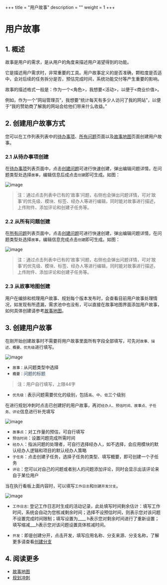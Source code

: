 +++
title = "用户故事"
description = ""
weight = 1
+++

# 用户故事

## 1. 概述

故事是用户的需求，是从用户的角度来描述用户渴望得到的功能。

它是描述用户需求时，非常重要的工具。用户故事定义的是否准确，颗粒度是否适中，会对后续的任务拆分是否，预估完成时间，系统功能交付等产生重要的影响。

故事的描述格式一般是：作为一个<角色>，我想要<活动>，以便于<商业价值>。

例如，作为一个“网站管理员”，我想要“统计每天有多少人访问了我的网站”，以便于“我的赞助商了解我的网站会给他们带来什么收益。”

## 2. 创建用户故事方式

您可以在工作列表列表中的[待办事项](../../work-lists)、[所有问题](../../work-lists/problem)页面以及[故事地图](../../story-map)页面创建用户故事。

### 2.1 从待办事项创建

在[待办事项](../../work-lists)列表页面中，点击[创建问题](../../work-lists/problem)可进行快速创建，弹出编辑问题详情，在问题类型处选择`故事`，编辑信息后成点击`创建`即可生成。如图：

![image](/docs/user-guide/cooperation/work-lists/image/work-list-10.png)  

<blockquote class="note">注：通过点击列表中已有的‘故事’问题，右侧也会弹出问题详情，可对‘故事’的优先级、模块、标签、经办人等进行编辑，同时能对故事进行描述，上传附件、添加评论和创建子任务等。</blockquote>

### 2.2 从所有问题创建

在[所有问题](../../work-lists/problem)列表页面中，点击[创建问题](../../work-lists/problem)可进行快速创建，弹出编辑问题详情，在问题类型处选择`故事`，编辑信息完成点击`创建`即可生成。如图：  

![image](/docs/user-guide/cooperation/work-lists/image/work-list-11.png) 

<blockquote class="note">注：通过点击列表中已有的‘故事’问题，右侧也会弹出问题详情，可对‘故事’的优先级、模块、标签、经办人等进行编辑，同时能对故事进行描述，上传附件、添加评论和创建子任务等。</blockquote>

### 2.3 从故事地图创建

用户在编排和梳理用户故事、规划每个版本发布时，会查看目前用户故事处理情况，如发现有所遗漏，需求池中也没有，可以直接在故事地图界面添加用户故事，如何具体创建请参考[故事地图](../../story-map)。

## 3. 创建用户故事

在刚开始创建故事时不需要将用户故事里面所有字段全部填写，可先对`故事、描述、概要、优先级`进行填写。

![image](/docs/user-guide/cooperation/work-lists/image/work-list-12.png)

* `故事：`从问题类型中选择
* `概要：`<span style="color:#314659">问题的标题</span>

<blockquote class="note">注：用户自行填写，上限44字</blockquote>

* `优先级：`表示问题需要优化的级别，包括`高`、`中`、`低`三个级别

在进行规划冲刺时点击已创建好的用户故事，再对`经办人、预估时间、故事点、子任务、评论`信息进行补充填写

![image](/docs/user-guide/cooperation/work-lists/image/work-list-13.png)

* `故事点`：对工作量的预估，可自行填写
* `预估时间`：设置问题完成所需时间
* `经办人`：指派问题的处理者，可自行选择经办人，如不选择，会应用模块的默认经办人逻辑和项目的默认经办人策略
* `子任务`：点击创建子任务，选择子任务的类型、填写概要，即可创建一个子任务
* `评论`：您可以对自己的问题或者别人的问题添加评论，同时会显示出该评论来自于某位用户

当在执行看板上面内容时，可以填写`工作日志`和`创建开发分支`。

![image](/docs/user-guide/cooperation/work-lists/image/work-list-14.png)

* `工作日志`: 登记工作日志时生成的活动记录，此处填写时间剩余估计：填写工作时间，系统会自动为您核减剩余时间；选择不设预估时间，则表示您对该问题不设置完成时间限制；填写设置为____ h表示您对剩余时间进行了重新设置；填写缩减___h表示您对该问题设置具体核减时间。

* `开发`：即是创建分开，点击开发，填写应用名称、分支来源、分支名称，了解更多请查看[创建分支](../../../development/code-manage/manage-branch)

## 4. 阅读更多

- [故事地图](../../story-map)
- [规划冲刺](../plan-sprint)
